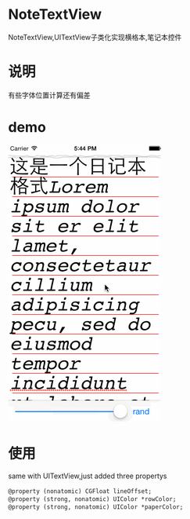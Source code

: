 # NoteTextView
NoteTextView,UITextView子类化实现横格本,笔记本控件

# 说明 
有些字体位置计算还有偏差
# demo
![](https://raw.githubusercontent.com/shaojiankui/NoteTextView/master/demo.gif)

# 使用
same with UITextView,just added three propertys
	
	@property (nonatomic) CGFloat lineOffset;
	@property (strong, nonatomic) UIColor *rowColor;
	@property (strong, nonatomic) UIColor *paperColor;
